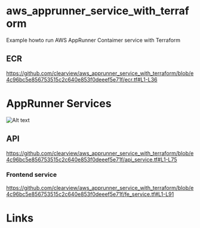 # aws_apprunner_service_with_terraform
Example howto run AWS AppRunner Contaimer service with Terraform

## ECR

https://github.com/clearview/aws_apprunner_service_with_terraform/blob/e4c96bc5e856753515c2c640e853f0deeef5e71f/ecr.tf#L1-L36

# AppRunner Services

![Alt text](out/apprunner.png?raw=true "AWS apprunner")

## API

https://github.com/clearview/aws_apprunner_service_with_terraform/blob/e4c96bc5e856753515c2c640e853f0deeef5e71f/api_service.tf#L1-L75


### Frontend service

https://github.com/clearview/aws_apprunner_service_with_terraform/blob/e4c96bc5e856753515c2c640e853f0deeef5e71f/fe_service.tf#L1-L91

# Links
